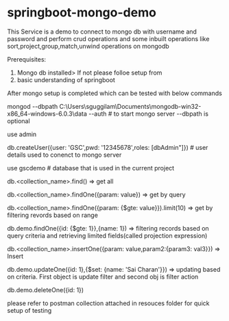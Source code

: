 # springboot-mongo-demo
This Service is a demo to connect to mongo db with username and password and perform crud operations and some inbuilt operations like sort,project,group,match,unwind operations on mongodb


Prerequisites:

1. Mongo db installed> If not please folloe setup from 
2. basic understanding of springboot

After mongo setup is completed which can be tested with below commands

mongod --dbpath C:\Users\sguggilam\Documents\mongodb-win32-x86_64-windows-6.0.3\data --auth # to start mongo server --dbpath is optional

use admin

db.createUser({user: 'GSC',pwd: '12345678',roles: [dbAdmin"]})	# user details used to conenct to mongo server

use gscdemo # database that is used in the current project
			 
db.<collection_name>.find()	=> get all

db.<collection_name>.findOne({param: value})	=> get by query

db.<collection_name>.findOne({param: {$gte: value}}).limit(10)	=> get by filtering revords based on range

db.demo.findOne({id: {$gte: 1}},{name: 1})	=> filtering records based on query criteria and retrieving limited fields(called projection expression)

db.<collection_name>.insertOne({param: value,param2:{param3: val3}})	=> Insert

db.demo.updateOne({id: 1},{$set: {name: 'Sai Charan'}})	=> updating based on criteria. First object is update filter and second obj is filter action

db.demo.deleteOne({id: 1})

please refer to postman collection attached in resouces folder for quick setup of testing

